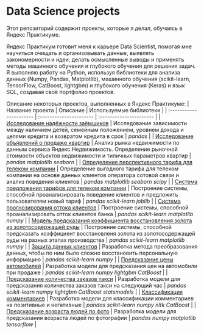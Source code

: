 # Data Science projects
Этот репозиторий содержит проекты, которые я делал, обучаясь в Яндекс Практикуме.


Яндекс Практикум готовит меня к карьере Data Scientist, помогая мне научиться очищать и организовывать данные, выявлять закономерности и идеи, делать осмысленные выводы и применять методы машинного обучения и глубокого обучения для решения задач. Я выполняю работу на Python, используя библиотеки для анализа данных (Numpy, Pandas, Matplotlib), машинного обучения (scikit-learn, TensorFlow, CatBoost, lightgbm) и глубокого обучения (Keras) и язык SQL, создавая своё портфолио проектов.

Описание некоторых проектов, выполненных в Яндекс Практикуме:
| Название проекта | Описание | Используемые библиотеки | 
| :---------------------- | :---------------------- | :---------------------- |
| [Исследование надёжности заёмщиков](reliability_of_borrowers) | Исследование зависимости между наличием детей, семейным положением, уровнем дохода и целями кредита и возвратом кредита в срок | *pandas* |
| [Исследование объявлений о продаже квартир](ads_for_the_sale_of_apartments) | Анализ рынка недвижимости по данным сервиса Яндекс.Недвижимость. Определение рыночной стоимости объектов недвижимости и типичных параметров квартир | *pandas* *matplotlib* *seaborn* |
| [Определение перспективного тарифа для телеком компании](determining_the_best_rate) | Определение выгодного тарифа для телеком компании на основе данных клиентов оператора сотовой связи и анализ поведения клиентов | *pandas* *matplotlib* *seaborn* *scipy* |
| [Система предложения тарифов для телеком компании](selecting_a_fare) | Построение системы, способной проанализировать поведение клиентов и предложить пользователям новый тариф | *pandas* *scikit-learn* *joblib* |
| [Система прогнозирования оттока клиентов](outflow_forecast) | Построение системы, способной проанализировать отток клиентов банка | *pandas* *scikit-learn* *matplotlib* *numpy* |
| [Модель предсказания коэффициента восстановления золота из золотосодержащей руды](the_study_of_gold) | Построение системы, способной предсказать коэффициент восстановленя золота из золотосодержащей руды на разных этапах производства | *pandas* *scikit-learn* *matplotlib* *numpy* |
| [Защита данных клиентов](data_protection) | Разработка метода преобразования данных, чтобы по ним было сложно восстановить персональную информацию | *pandas* *scikit-learn* *numpy* |
| [Предсказание цены автомобилей](car_price) | Разработка модели для предсказания цен на автомобили при продаже | *pandas* *scikit-learn* *numpy* *lightgbm* *CatBoost* |
| [Предсказание количества заказов такси](taxi_congestion) | Разработка модели для предсказания количества заказов такси на следующий час | *pandas* *scikit-learn* *numpy* *lightgbm* *CatBoost* *statsmodels* |
| [Классификация комментариев](comments_classification) | Разработка модели для классификации комментариев на позитивные и негативные | *pandas* *scikit-learn* *numpy* *nltk* *CatBoost* |
| [Предсказание возраста людей по фото](age_of_the_photo) | Разработка модели для предсказания возраста людей по фотографии | *pandas* *numpy* *matplotlib* *tensorflow* |
